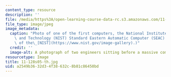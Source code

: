 ```yaml
---
content_type: resource
description: ''
file: /media/https%3A/open-learning-course-data-rc.s3.amazonaws.com/11-128-information-technology-and-the-labor-market-spring-2005/a2549b3632d34f38632c8b81c86450bd_11-128s05-th.jpg
file_type: image/jpeg
image_metadata:
  caption: "Photo of one of the first computers, the National Institute of Standards\
    \ and Technology (NIST) Standard Eastern Automatic Computer (SEAC). (Image courtesy\
    \ of the\_[NIST](https://www.nist.gov/image-gallery).)"
  credit: ''
  image-alt: A photograph of two engineers sitting before a massive computer.
resourcetype: Image
title: 11-128s05-th.jpg
uid: a2549b36-32d3-4f38-632c-8b81c86450bd
---
```

